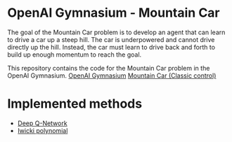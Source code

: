 # OpenAI Gymnasium - Mountain Car

The goal of the Mountain Car problem is to develop an agent that can learn to drive a car up a steep hill. The car is underpowered and cannot drive directly up the hill. Instead, the car must learn to drive back and forth to build up enough momentum to reach the goal.

This repository contains the code for the Mountain Car problem in the OpenAI Gymnasium.
[OpenAI Gymnasium](https://github.com/Farama-Foundation/Gymnasium)
[Mountain Car (Classic control)](https://gymnasium.farama.org/environments/classic_control/mountain_car/)

# Implemented methods

- [Deep Q-Network](dqn/)
- [Iwicki polynomial](iwicki_polynomial/)